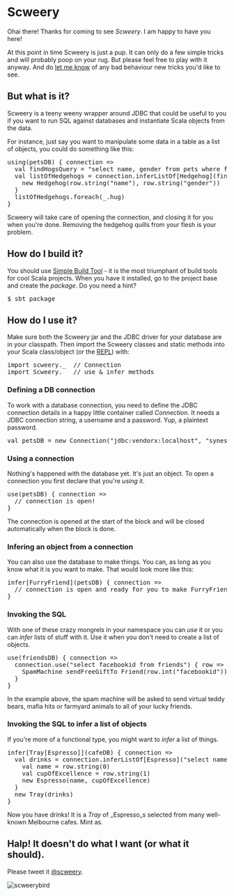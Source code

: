 # Scweery

Ohai there! Thanks for coming to see _Scweery_. I am happy to have you here!

At this point in time Scweery is just a pup. It can only do a few simple tricks and will probably poop on your rug. But please feel free to play with it anyway. And do [let me know](http://twitter.com/scweery) of any bad behaviour new tricks you'd like to see.

## But what is it?

Scweery is a teeny weeny wrapper around JDBC that could be useful to you if you want to run SQL against databases and instantiate Scala objects from the data.

For instance, just say you want to manipulate some data in a table as a list of objects, you could do something like this:

<pre>
using(petsDB) { connection =>
  val findHogsQuery = "select name, gender from pets where family='erinaceidae' sort by cuteness" 
  val listOfHedgehogs = connection.inferListOf[Hedgehog](findHogsQuery) { row =>
    new Hedgehog(row.string("name"), row.string("gender"))
  }
  listOfHedgehogs.foreach(_.hug)
}
</pre>

Scweery will take care of opening the connection, and closing it for you when you're done. Removing the hedgehog quills from your flesh is your problem. 


## How do I build it?

You should use [Simple Build Tool](http://code.google.com/p/simple-build-tool/) - it is the most triumphant of build tools for cool Scala projects. When you have it installed, go to the project base and create the _package_. Do you need a hint?

<pre>
$ sbt package
</pre>


## How do I use it?

Make sure both the Scweery jar and the JDBC driver for your database are in your classpath. Then import the Scweery classes and static methods into your Scala class/object (or the [REPL](http://en.wikipedia.org/wiki/REPL)) with:

<pre>
import scweery._  // Connection
import Scweery._  // use & infer methods
</pre>

### Defining a DB connection

To work with a database connection, you need to define the JDBC connection details in a happy little container called *Connection*. It needs a JDBC connection string, a username and a password. Yup, a plaintext password.

<pre>val petsDB = new Connection("jdbc:vendorx:localhost", "synesso", "e1337^hacksaw")</pre>

### Using a connection

Nothing's happened with the database yet. It's just an object. To open a connection you first declare that you're _using_ it.

<pre>
use(petsDB) { connection =>
  // connection is open!
}
</pre>

The connection is opened at the start of the block and will be closed automatically when the block is done.

### Infering an object from a connection

You can also use the database to make things. You can, as long as you know what it is you want to make. That would look more like this:

<pre>
infer[FurryFriend](petsDB) { connection =>
  // connection is open and ready for you to make FurryFriends!
}
</pre>

### Invoking the SQL 

With one of these crazy mongrels in your namespace you can _use_ it or you can _infer_ lists of stuff with it. Use it when you don't need to create a list of objects.

<pre>
use(friendsDB) { connection =>
  connection.use("select facebookid from friends") { row =>
    SpamMachine sendFreeGiftTo Friend(row.int("facebookid"))
  }
}
</pre>

In the example above, the spam machine will be asked to send virtual teddy bears, mafia hits or farmyard animals to all of your lucky friends.

### Invoking the SQL to infer a list of objects

If you're more of a functional type, you might want to _infer_ a list of things.

<pre>
infer[Tray[Espresso]](cafeDB) { connection =>
  val drinks = connection.inferListOf[Espresso]("select name, cup_of_excellence from cafes where city='melbourne'") { row =>
    val name = row.string(0)
    val cupOfExcellence = row.string(1)
    new Espresso(name, cupOfExcellence)
  }
  new Tray(drinks)
}
</pre>

Now you have drinks! It is a _Tray_ of _Espresso_s selected from many well-known Melbourne cafes. Mint as.


## Halp! It doesn't do what I want (or what it should).

Please tweet it [@scweery](http://twitter.com/scweery).

![scweerybird](http://en.gravatar.com/userimage/1178078/502f138122b1d59b77bc99e3068cff5d.jpg)
